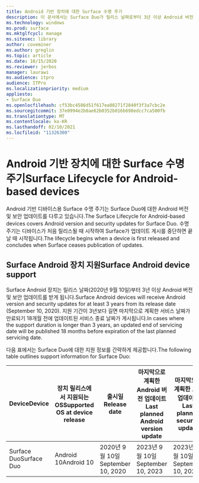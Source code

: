 ```yaml
---
title: Android 기반 장치에 대한 Surface 수명 주기
description: 이 문서에서는 Surface Duo가 릴리스 날짜로부터 3년 이상 Android 버전 및 보안 업데이트를 받는 방법을 제공합니다.
ms.technology: windows
ms.prod: surface
ms.mktglfcycl: manage
ms.sitesec: library
author: coveminer
ms.author: greglin
ms.topic: article
ms.date: 10/15/2020
ms.reviewer: jerbos
manager: laurawi
ms.audience: itpro
audience: ITPro
ms.localizationpriority: medium
appliesto:
- Surface Duo
ms.openlocfilehash: cf53bc4586d51f617ea08271f2840f3f3a7cbc2e
ms.sourcegitcommit: 37e0994e2b8ae62b0352b016b698edcc7ca500fb
ms.translationtype: MT
ms.contentlocale: ko-KR
ms.lasthandoff: 02/10/2021
ms.locfileid: "11326300"
---
```

# <span data-ttu-id="5de2a-103">Android 기반 장치에 대한 Surface 수명 주기</span><span class="sxs-lookup"><span data-stu-id="5de2a-103">Surface Lifecycle for Android-based devices</span></span>

<span data-ttu-id="5de2a-104">Android 기반 디바이스용 Surface 수명 주기는 Surface Duo에 대한 Android 버전 및 보안 업데이트를 다루고 있습니다.</span><span class="sxs-lookup"><span data-stu-id="5de2a-104">The Surface Lifecycle for Android-based devices covers Android version and security updates for Surface Duo.</span></span> <span data-ttu-id="5de2a-105">수명 주기는 디바이스가 처음 릴리스될 때 시작하여 Surface가 업데이트 게시를 중단하면 끝날 때 시작됩니다.</span><span class="sxs-lookup"><span data-stu-id="5de2a-105">The lifecycle begins when a device is first released and concludes when Surface ceases publication of updates.</span></span>

## <span data-ttu-id="5de2a-106">Surface Android 장치 지원</span><span class="sxs-lookup"><span data-stu-id="5de2a-106">Surface Android device support</span></span> 

<span data-ttu-id="5de2a-107">Surface Android 장치는 릴리스 날짜(2020년 9월 10일)부터 3년 이상 Android 버전 및 보안 업데이트를 받게 됩니다.</span><span class="sxs-lookup"><span data-stu-id="5de2a-107">Surface Android devices will receive Android version and security updates for at least 3 years from its release date (September 10, 2020).</span></span> <span data-ttu-id="5de2a-108">지원 기간이 3년보다 길면 마지막으로 계획한 서비스 날짜가 만료되기 18개월 전에 업데이트된 서비스 종료 날짜가 게시됩니다.</span><span class="sxs-lookup"><span data-stu-id="5de2a-108">In cases where the support duration is longer than 3 years, an updated end of servicing date will be published 18 months before expiration of the last planned servicing date.</span></span> 

<span data-ttu-id="5de2a-109">다음 표에서는 Surface Duo에 대한 지원 정보를 간략하게 제공합니다.</span><span class="sxs-lookup"><span data-stu-id="5de2a-109">The following table outlines support information for Surface Duo:</span></span>

| <span data-ttu-id="5de2a-110">Device</span><span class="sxs-lookup"><span data-stu-id="5de2a-110">Device</span></span>  | <span data-ttu-id="5de2a-111">장치 릴리스에서 지원되는 OS</span><span class="sxs-lookup"><span data-stu-id="5de2a-111">Supported OS at device release</span></span> | <span data-ttu-id="5de2a-112">출시일</span><span class="sxs-lookup"><span data-stu-id="5de2a-112">Release date</span></span>   | <span data-ttu-id="5de2a-113">마지막으로 계획한 Android 버전 업데이트</span><span class="sxs-lookup"><span data-stu-id="5de2a-113">Last planned Android version update</span></span> | <span data-ttu-id="5de2a-114">마지막으로 계획한 보안 업데이트</span><span class="sxs-lookup"><span data-stu-id="5de2a-114">Last planned security update</span></span> |
| ----------- | ------------------------------------------ | ------------------ | --------------------------------------- | -------------------------------- |
| <span data-ttu-id="5de2a-115">Surface Duo</span><span class="sxs-lookup"><span data-stu-id="5de2a-115">Surface Duo</span></span> | <span data-ttu-id="5de2a-116">Android 10</span><span class="sxs-lookup"><span data-stu-id="5de2a-116">Android 10</span></span>                                 | <span data-ttu-id="5de2a-117">2020년 9월 10일</span><span class="sxs-lookup"><span data-stu-id="5de2a-117">September 10, 2020</span></span> | <span data-ttu-id="5de2a-118">2023년 9월 10일</span><span class="sxs-lookup"><span data-stu-id="5de2a-118">September 10, 2023</span></span>                      | <span data-ttu-id="5de2a-119">2023년 9월 10일</span><span class="sxs-lookup"><span data-stu-id="5de2a-119">September 10, 2023</span></span>               |

 
